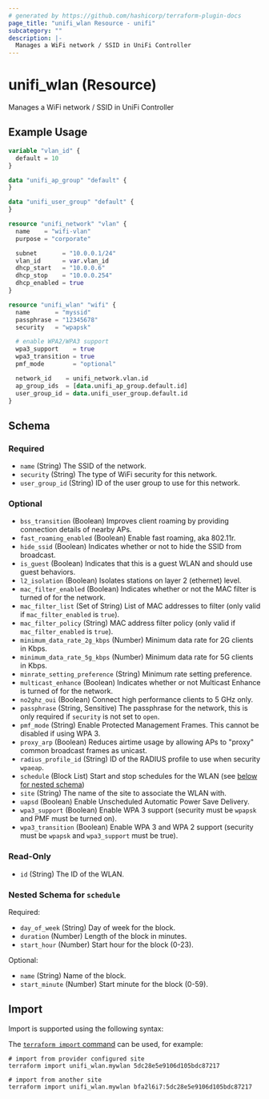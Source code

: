 ```yaml
---
# generated by https://github.com/hashicorp/terraform-plugin-docs
page_title: "unifi_wlan Resource - unifi"
subcategory: ""
description: |-
  Manages a WiFi network / SSID in UniFi Controller
---
```


# unifi_wlan (Resource)

Manages a WiFi network / SSID in UniFi Controller

## Example Usage

```terraform
variable "vlan_id" {
  default = 10
}

data "unifi_ap_group" "default" {
}

data "unifi_user_group" "default" {
}

resource "unifi_network" "vlan" {
  name    = "wifi-vlan"
  purpose = "corporate"

  subnet       = "10.0.0.1/24"
  vlan_id      = var.vlan_id
  dhcp_start   = "10.0.0.6"
  dhcp_stop    = "10.0.0.254"
  dhcp_enabled = true
}

resource "unifi_wlan" "wifi" {
  name       = "myssid"
  passphrase = "12345678"
  security   = "wpapsk"

  # enable WPA2/WPA3 support
  wpa3_support    = true
  wpa3_transition = true
  pmf_mode        = "optional"

  network_id    = unifi_network.vlan.id
  ap_group_ids  = [data.unifi_ap_group.default.id]
  user_group_id = data.unifi_user_group.default.id
}
```

<!-- schema generated by tfplugindocs -->
## Schema

### Required

- `name` (String) The SSID of the network.
- `security` (String) The type of WiFi security for this network.
- `user_group_id` (String) ID of the user group to use for this network.

### Optional

- `bss_transition` (Boolean) Improves client roaming by providing connection details of nearby APs.
- `fast_roaming_enabled` (Boolean) Enable fast roaming, aka 802.11r.
- `hide_ssid` (Boolean) Indicates whether or not to hide the SSID from broadcast.
- `is_guest` (Boolean) Indicates that this is a guest WLAN and should use guest behaviors.
- `l2_isolation` (Boolean) Isolates stations on layer 2 (ethernet) level.
- `mac_filter_enabled` (Boolean) Indicates whether or not the MAC filter is turned of for the network.
- `mac_filter_list` (Set of String) List of MAC addresses to filter (only valid if `mac_filter_enabled` is `true`).
- `mac_filter_policy` (String) MAC address filter policy (only valid if `mac_filter_enabled` is `true`).
- `minimum_data_rate_2g_kbps` (Number) Minimum data rate for 2G clients in Kbps.
- `minimum_data_rate_5g_kbps` (Number) Minimum data rate for 5G clients in Kbps.
- `minrate_setting_preference` (String) Minimum rate setting preference.
- `multicast_enhance` (Boolean) Indicates whether or not Multicast Enhance is turned of for the network.
- `no2ghz_oui` (Boolean) Connect high performance clients to 5 GHz only.
- `passphrase` (String, Sensitive) The passphrase for the network, this is only required if `security` is not set to `open`.
- `pmf_mode` (String) Enable Protected Management Frames. This cannot be disabled if using WPA 3.
- `proxy_arp` (Boolean) Reduces airtime usage by allowing APs to "proxy" common broadcast frames as unicast.
- `radius_profile_id` (String) ID of the RADIUS profile to use when security `wpaeap`.
- `schedule` (Block List) Start and stop schedules for the WLAN (see [below for nested schema](#nestedblock--schedule))
- `site` (String) The name of the site to associate the WLAN with.
- `uapsd` (Boolean) Enable Unscheduled Automatic Power Save Delivery.
- `wpa3_support` (Boolean) Enable WPA 3 support (security must be `wpapsk` and PMF must be turned on).
- `wpa3_transition` (Boolean) Enable WPA 3 and WPA 2 support (security must be `wpapsk` and `wpa3_support` must be true).

### Read-Only

- `id` (String) The ID of the WLAN.

<a id="nestedblock--schedule"></a>
### Nested Schema for `schedule`

Required:

- `day_of_week` (String) Day of week for the block.
- `duration` (Number) Length of the block in minutes.
- `start_hour` (Number) Start hour for the block (0-23).

Optional:

- `name` (String) Name of the block.
- `start_minute` (Number) Start minute for the block (0-59).

## Import

Import is supported using the following syntax:

The [`terraform import` command](https://developer.hashicorp.com/terraform/cli/commands/import) can be used, for example:

```shell
# import from provider configured site
terraform import unifi_wlan.mywlan 5dc28e5e9106d105bdc87217

# import from another site
terraform import unifi_wlan.mywlan bfa2l6i7:5dc28e5e9106d105bdc87217
```

